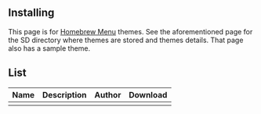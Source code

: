 ## Installing

This page is for [Homebrew Menu](Homebrew%20Menu.md "wikilink") themes.
See the aforementioned page for the SD directory where themes are stored
and themes details. That page also has a sample theme.

## List

| Name | Description | Author | Download |
| ---- | ----------- | ------ | -------- |
|      |             |        |          |
